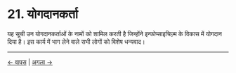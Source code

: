 # 21. योगदानकर्ता

यह सूची उन योगदानकर्ताओं के नामों को शामिल करती है जिन्होंने इन्फोप्साइचिज़्म के विकास में योगदान दिया है। इस कार्य में भाग लेने वाले सभी लोगों को विशेष धन्यवाद।

---
<div class="navigation-links">
<a href="../20_शब्दावली/" class="nav-link prev-link">← वापस</a> | <a href="../22_परिवर्तन_लॉग/" class="nav-link next-link">अगला →</a>
</div>
